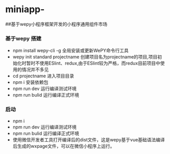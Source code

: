 # miniapp-
##基于wepy小程序框架开发的小程序通用组件市场
### 基于wepy 搭建
- npm install wepy-cli -g  全局安装或更新WePY命令行工具
- wepy init standard projectname 创建项目名为projectname的项目,项目初始化时暂时不使用ESlint、redux,由于ESlint较为严格，而redux目前项目中使用的情况并不多见
- cd projectname 进入项目目录
- npm i 安装依赖包
- npm run dev 运行编译测试环境
- npm run bulid  运行编译正式环境
### 启动
- npm i
- npm run dev 运行编译测试环境
- npm run bulid  运行编译正式环境
- 使用微信开发者工具打开编译后的dist文件，这是wepy基于vue基础语法编译后生成的wxpage文件，可以在微信小程序上运行。
